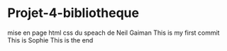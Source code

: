 # Projet-4-bibliotheque
mise en page html css du speach de Neil Gaiman
This is my first commit
This is Sophie
This is the end